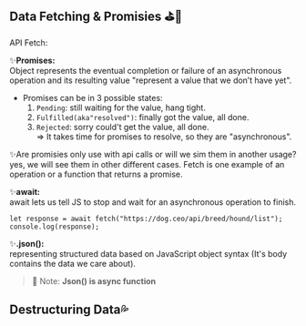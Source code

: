 ## Data Fetching & Promisies :golf::traffic_light:
API Fetch:

:sparkles:**Promises:**
<br/>Object represents the eventual completion or failure of an asynchronous operation and its resulting value "represent a value that we don’t have yet".
-  Promises can be in 3 possible states:
    1. `Pending`: still waiting for the value, hang tight.
    2. `Fulfilled(aka"resolved")`: finally got the value, all done.
    3. `Rejected`: sorry could't get the value, all done.<br/>
=> It takes time for promises to resolve, so they are "asynchronous".

:sparkles:Are promisies only use with api calls or will we sim them in another usage?<br/> yes, we will see them in other different cases. Fetch is one example of an operation or a function that returns a promise. 

:sparkles:**await:**
<br/>await lets us tell JS to stop and wait for an asynchronous operation to finish.
```
let response = await fetch("https://dog.ceo/api/breed/hound/list");
console.log(response);
```

:sparkles:**.json():**
<br/>representing structured data based on JavaScript object syntax (It's body contains the data we care about).
> 💌 Note: **Json() is async function**

## Destructuring Data:sweat_drops:









